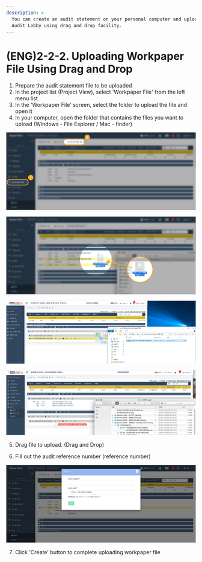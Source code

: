 ```yaml
---
description: >-
  You can create an audit statement on your personal computer and upload it to
  Audit Lobby using drag and drop facility.
---
```


# \(ENG\)2-2-2. Uploading Workpaper File Using Drag and Drop

1. Prepare the audit statement file to be uploaded
2. In the project list \(Project View\), select 'Workpaper File' from the left menu list
3. In the 'Workpaper File' screen, select the folder to upload the file and open it
4. In your computer, open the folder that contains the files you want to upload \(Windows - File Explorer / Mac - finder\)

![](../../../../.gitbook/assets/2-2-2-upload_file_drag_drop_1-1.jpg)

![](../../../../.gitbook/assets/2-2-2-upload_file_drag_drop_2-1.jpg)

![Drag and drop file from Window-File Explorer to Audit Lobby Workpaper File](../../../../.gitbook/assets/undefined.PNG)

![Drag and drop file from Mac-Finder to Audit Lobby Workpaper File](../../../../.gitbook/assets/2018-11-12-10.56.39.png)

5. Drag file to upload. \(Drag and Drop\)‌

6. Fill out the audit reference number \(reference number\)

![](../../../../.gitbook/assets/2-2-2-upload_file_drag_drop_3.jpg)

7. Click 'Create' button to complete uploading workpaper file

